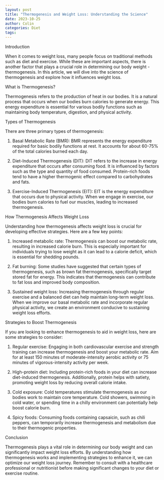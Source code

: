 ```yaml
---
layout: post
title: "Thermogenesis and Weight Loss: Understanding the Science"
date: 2023-10-25
author: Colin
categories: Diet
tags: 
---
```


Introduction

When it comes to weight loss, many people focus on traditional methods such as diet and exercise. While these are important aspects, there is another factor that plays a crucial role in determining our body weight - thermogenesis. In this article, we will dive into the science of thermogenesis and explore how it influences weight loss.

What is Thermogenesis?

Thermogenesis refers to the production of heat in our bodies. It is a natural process that occurs when our bodies burn calories to generate energy. This energy expenditure is essential for various bodily functions such as maintaining body temperature, digestion, and physical activity.

Types of Thermogenesis

There are three primary types of thermogenesis:

1. Basal Metabolic Rate (BMR): BMR represents the energy expenditure required for basic bodily functions at rest. It accounts for about 60-75% of the total calories burned each day.

2. Diet-Induced Thermogenesis (DIT): DIT refers to the increase in energy expenditure that occurs after consuming food. It is influenced by factors such as the type and quantity of food consumed. Protein-rich foods tend to have a higher thermogenic effect compared to carbohydrates and fats.

3. Exercise-Induced Thermogenesis (EIT): EIT is the energy expenditure that occurs due to physical activity. When we engage in exercise, our bodies burn calories to fuel our muscles, leading to increased thermogenesis.

How Thermogenesis Affects Weight Loss

Understanding how thermogenesis affects weight loss is crucial for developing effective strategies. Here are a few key points:

1. Increased metabolic rate: Thermogenesis can boost our metabolic rate, resulting in increased calorie burn. This is especially important for individuals trying to lose weight as it can lead to a calorie deficit, which is essential for shedding pounds.

2. Fat burning: Some studies have suggested that certain types of thermogenesis, such as brown fat thermogenesis, specifically target stored fat for energy. This indicates that thermogenesis can contribute to fat loss and improved body composition.

3. Sustained weight loss: Increasing thermogenesis through regular exercise and a balanced diet can help maintain long-term weight loss. When we improve our basal metabolic rate and incorporate regular physical activity, we create an environment conducive to sustaining weight loss efforts.

Strategies to Boost Thermogenesis

If you are looking to enhance thermogenesis to aid in weight loss, here are some strategies to consider:

1. Regular exercise: Engaging in both cardiovascular exercise and strength training can increase thermogenesis and boost your metabolic rate. Aim for at least 150 minutes of moderate-intensity aerobic activity or 75 minutes of vigorous-intensity activity per week.

2. High-protein diet: Including protein-rich foods in your diet can increase diet-induced thermogenesis. Additionally, protein helps with satiety, promoting weight loss by reducing overall calorie intake.

3. Cold exposure: Cold temperatures stimulate thermogenesis as our bodies work to maintain core temperature. Cold showers, swimming in cold water, or spending time in a chilly environment can potentially help boost calorie burn.

4. Spicy foods: Consuming foods containing capsaicin, such as chili peppers, can temporarily increase thermogenesis and metabolism due to their thermogenic properties.

Conclusion

Thermogenesis plays a vital role in determining our body weight and can significantly impact weight loss efforts. By understanding how thermogenesis works and implementing strategies to enhance it, we can optimize our weight loss journey. Remember to consult with a healthcare professional or nutritionist before making significant changes to your diet or exercise routine.